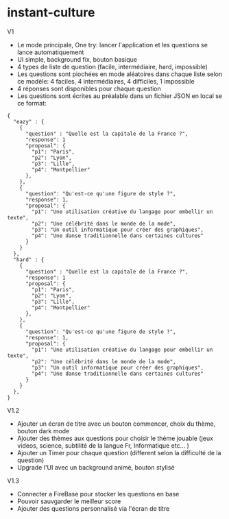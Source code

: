 # instant-culture

V1
- Le mode principale, One try: lancer l'application et les questions se lance automatiquement
- UI simple, background fix, bouton basique
- 4 types de liste de question (facile, intermédiaire, hard, impossible)
- Les questions sont piochées en mode aléatoires dans chaque liste selon ce modèle: 4 faciles, 4 intermédiaires, 4 difficiles, 1 impossible
- 4 réponses sont disponibles pour chaque question
- Les questions sont écrites au préalable dans un fichier JSON en local se ce format:
```
{
  "eazy" : {
    {
      "question" : "Quelle est la capitale de la France ?",
      "response": 1
      "proposal": {
        "p1": "Paris",
        "p2": "Lyon",
        "p3": "Lille",
        "p4": "Montpellier"
      },
    },
    {
      "question": "Qu'est-ce qu'une figure de style ?",
      "response": 1,
      "proposal": {
        "p1": "Une utilisation créative du langage pour embellir un texte",
        "p2": "Une célébrité dans le monde de la mode",
        "p3": "Un outil informatique pour créer des graphiques",
        "p4": "Une danse traditionnelle dans certaines cultures"
      }
    }
  },
  "hard" : {
    {
      "question" : "Quelle est la capitale de la France ?",
      "response": 1
      "proposal": {
        "p1": "Paris",
        "p2": "Lyon",
        "p3": "Lille",
        "p4": "Montpellier"
      },
    },
    {
      "question": "Qu'est-ce qu'une figure de style ?",
      "response": 1,
      "proposal": {
        "p1": "Une utilisation créative du langage pour embellir un texte",
        "p2": "Une célébrité dans le monde de la mode",
        "p3": "Un outil informatique pour créer des graphiques",
        "p4": "Une danse traditionnelle dans certaines cultures"
      }
    }
  },
}

```

V1.2
- Ajouter un écran de titre avec un bouton commencer, choix du thème, bouton dark mode
- Ajouter des thèmes aux questions pour choisir le thème jouable (jeux videos, science, subtilité de la langue Fr, Informatique etc... )
- Ajouter un Timer pour chaque question (different selon la difficulté de la question)
- Upgrade l'UI avec un background animé, bouton stylisé

V1.3
- Connecter a FireBase pour stocker les questions en base
- Pouvoir sauvgarder le meilleur score
- Ajouter des questions personnalisé via l'écran de titre
